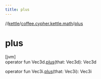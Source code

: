 ```yaml
---
title: plus
---
```

//[kettle](../../index.html)/[coffee.cypher.kettle.math](index.html)/[plus](plus.html)



# plus



[jvm]\
operator fun Vec3d.[plus](plus.html)(that: Vec3d): Vec3d

operator fun Vec3i.[plus](plus.html)(that: Vec3i): Vec3i




